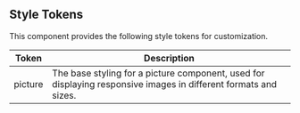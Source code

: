 ## Style Tokens

This component provides the following style tokens for customization.

| **Token** | **Description**                                                                                                 |
| --------- | --------------------------------------------------------------------------------------------------------------- |
| picture   | The base styling for a picture component, used for displaying responsive images in different formats and sizes. |

